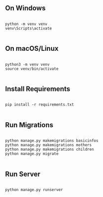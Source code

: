 <h2>On Windows</h2>

<pre>
<code>
python -m venv venv
venv\Scripts\activate
</code>
</pre>

<h2>On macOS/Linux</h2>

<pre>
<code>
python3 -m venv venv
source venv/bin/activate
</code>
</pre>

<h2>Install Requirements</h2>

<pre>
<code>
pip install -r requirements.txt
</code>
</pre>

<h2>Run Migrations</h2>

<pre>
<code>
python manage.py makemigrations basicinfos
python manage.py makemigrations mothers
python manage.py makemigrations children
python manage.py migrate
</code>
</pre>

<h2>Run Server</h2>

<pre>
<code>
python manage.py runserver
</code>
</pre>
